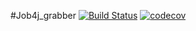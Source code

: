 #Job4j_grabber
[![Build Status](https://www.travis-ci.com/Mosquitosd3/job4j_grabber.svg?branch=master)](https://www.travis-ci.com/Mosquitosd3/job4j_grabber)
[![codecov](https://codecov.io/gh/Mosquitosd3/job4j_grabber/branch/master/graph/badge.svg)](https://codecov.io/gh/Mosquitosd3/job4j_grabber)